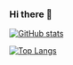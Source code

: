 ### Hi there 👋

<!--
**KONYUTA/KONYUTA** is a ✨ _special_ ✨ repository because its `README.md` (this file) appears on your GitHub profile.

Here are some ideas to get you started:

- 🔭 I’m currently working on ...
- 🌱 I’m currently learning ...
- 👯 I’m looking to collaborate on ...
- 🤔 I’m looking for help with ...
- 💬 Ask me about ...
- 📫 How to reach me: ...
- 😄 Pronouns: ...
- ⚡ Fun fact: ...
-->
[![GitHub stats](https://github-readme-stats.vercel.app/api?username=KONYUTA&theme=vue-dark&show_icons=true)](https://github.com/KONYUTA/github-readme-stats)

[![Top Langs](https://github-readme-stats.vercel.app/api/top-langs/?username=KONYUTA&theme=vue-dark&show_icons=true&layout=compact)](https://github.com/KONYUTA/github-readme-stats)
